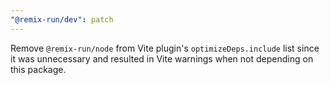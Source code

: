 ```yaml
---
"@remix-run/dev": patch
---
```


Remove `@remix-run/node` from Vite plugin's `optimizeDeps.include` list since it was unnecessary and resulted in Vite warnings when not depending on this package.
